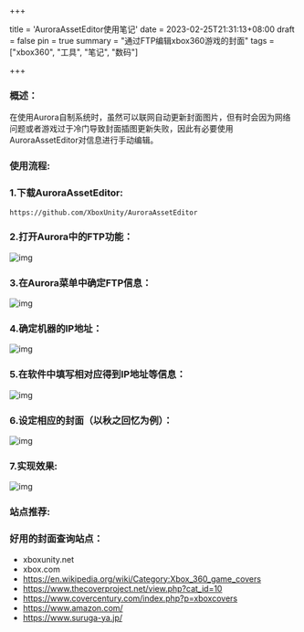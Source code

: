 +++

title = 'AuroraAssetEditor使用笔记'
date = 2023-02-25T21:31:13+08:00
draft = false
pin = true
summary = "通过FTP编辑xbox360游戏的封面"
tags = ["xbox360", "工具", "笔记", "数码"]

+++

### 概述：

在使用Aurora自制系统时，虽然可以联网自动更新封面图片，但有时会因为网络问题或者游戏过于冷门导致封面插图更新失败，因此有必要使用AuroraAssetEditor对信息进行手动编辑。

### 使用流程:

### 1.下载AuroraAssetEditor:

```
https://github.com/XboxUnity/AuroraAssetEditor
```

### 2.打开Aurora中的FTP功能：

![img](https://raw.githubusercontent.com/looechao/blogimg/main/picserver/p2p6.jpg)




### 3.在Aurora菜单中确定FTP信息：

![img](https://raw.githubusercontent.com/looechao/blogimg/main/picserver/p2p2.jpg)






### 4.确定机器的IP地址：

![img](https://raw.githubusercontent.com/looechao/blogimg/main/picserver/p2p4.jpg)




### 5.在软件中填写相对应得到IP地址等信息：

![img](https://raw.githubusercontent.com/looechao/blogimg/main/picserver/P2P11.png)



### 6.设定相应的封面（以秋之回忆为例）：

![img](https://raw.githubusercontent.com/looechao/blogimg/main/picserver/p2p8.png)



### 7.实现效果:

![img](https://raw.githubusercontent.com/looechao/blogimg/main/picserver/p2p3.jpg)

### 站点推荐:

### 好用的封面查询站点：

- xboxunity.net
- xbox.com
- https://en.wikipedia.org/wiki/Category:Xbox_360_game_covers
- https://www.thecoverproject.net/view.php?cat_id=10
- https://www.covercentury.com/index.php?p=xboxcovers
- https://www.amazon.com/
- https://www.suruga-ya.jp/